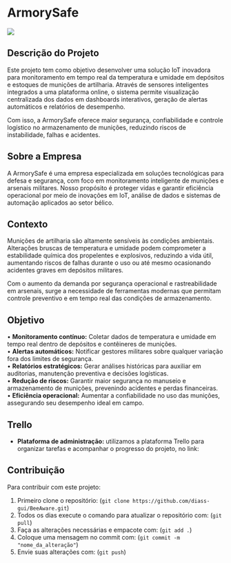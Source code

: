 # ArmorySafe

<img src="https://www.forte.jor.br/wp-content/uploads/2020/07/Exame-de-Valor-Bal%C3%ADstico-da-muni%C3%A7%C3%A3o-155-mm-do-obuseiro-M109-A5BR-6.jpg">

## Descrição do Projeto

Este projeto tem como objetivo desenvolver uma solução IoT inovadora para monitoramento em tempo real da temperatura e umidade em depósitos e estoques de munições de artilharia. Através de sensores inteligentes integrados a uma plataforma online, o sistema permite visualização centralizada dos dados em dashboards interativos, geração de alertas automáticos e relatórios de desempenho.

Com isso, a ArmorySafe oferece maior segurança, confiabilidade e controle logístico no armazenamento de munições, reduzindo riscos de instabilidade, falhas e acidentes. 

## Sobre a Empresa

A ArmorySafe é uma empresa especializada em soluções tecnológicas para defesa e segurança, com foco em monitoramento inteligente de munições e arsenais militares. Nosso propósito é proteger vidas e garantir eficiência operacional por meio de inovações em IoT, análise de dados e sistemas de automação aplicados ao setor bélico.


## Contexto

Munições de artilharia são altamente sensíveis às condições ambientais. Alterações bruscas de temperatura e umidade podem comprometer a estabilidade química dos propelentes e explosivos, reduzindo a vida útil, aumentando riscos de falhas durante o uso ou até mesmo ocasionando acidentes graves em depósitos militares.

Com o aumento da demanda por segurança operacional e rastreabilidade em arsenais, surge a necessidade de ferramentas modernas que permitam controle preventivo e em tempo real das condições de armazenamento.

## Objetivo

•	**Monitoramento contínuo:** Coletar dados de temperatura e umidade em tempo real dentro de depósitos e contêineres de munições. <br>
•	**Alertas automáticos:** Notificar gestores militares sobre qualquer variação fora dos limites de segurança.<br>
•	**Relatórios estratégicos:** Gerar análises históricas para auxiliar em auditorias, manutenção preventiva e decisões logísticas.<br>
•	**Redução de riscos:** Garantir maior segurança no manuseio e armazenamento de munições, prevenindo acidentes e perdas financeiras.<br>
•	**Eficiência operacional:** Aumentar a confiabilidade no uso das munições, assegurando seu desempenho ideal em campo.

## Trello
- **Plataforma de administração:** utilizamos a plataforma Trello para organizar tarefas e acompanhar o progresso do projeto, no link: 

## Contribuição

Para contribuir com este projeto:
1. Primeiro clone o repositório: (`git clone https://github.com/diass-gui/BeeAware.git`)
2. Todos os dias execute o comando para atualizar o repositório com: (`git pull`)
3. Faça as alterações necessárias e empacote com: (`git add .`)
4. Coloque uma mensagem no commit com: (`git commit -m "nome_da_alteração"`)
5. Envie suas alterações com: (`git push`)

